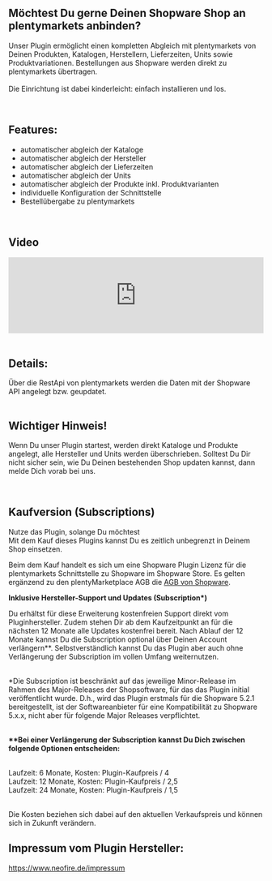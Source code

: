 <h2><b>Möchtest Du gerne Deinen Shopware Shop an plentymarkets anbinden?</b></h2>Unser Plugin ermöglicht einen kompletten Abgleich mit plentymarkets von Deinen Produkten, Katalogen, Herstellern, Lieferzeiten, Units sowie Produktvariationen. Bestellungen aus Shopware werden direkt zu plentymarkets übertragen. <br><br>Die Einrichtung ist dabei kinderleicht: einfach installieren und los.<p><br></p><h2>Features:</h2><p></p><ul><li>automatischer abgleich der Kataloge<br></li><li>automatischer abgleich der Hersteller</li><li>automatischer abgleich der Lieferzeiten</li><li>automatischer abgleich der Units</li><li>automatischer abgleich der Produkte inkl. Produktvarianten</li><li>individuelle Konfiguration der Schnittstelle</li><li>Bestellübergabe zu plentymarkets</li></ul><br><h2>Video</h2>
<iframe width="100%" src="https://www.youtube.com/watch?v=hBfd9n_nuXc" frameborder="0" allow="autoplay; encrypted-media" allowfullscreen></iframe><br><br><h2>Details<b>:</b></h2>Über die RestApi von plentymarkets werden die Daten mit der Shopware API angelegt bzw. geupdatet.<br><br><h2>Wichtiger Hinweis!</h2><p>Wenn Du unser Plugin startest, werden direkt Kataloge und Produkte angelegt, alle Hersteller und Units werden überschrieben. Solltest Du Dir nicht sicher sein, wie Du Deinen bestehenden Shop updaten kannst, dann melde Dich vorab bei uns.</p><br><h2>Kaufversion (Subscriptions)</h2>Nutze das Plugin, solange Du möchtest<br>
Mit dem Kauf dieses Plugins kannst Du es zeitlich unbegrenzt in Deinem Shop einsetzen.<br>

Beim dem Kauf handelt es sich um eine Shopware Plugin Lizenz für die plentymarkets Schnittstelle zu Shopware im Shopware Store. Es gelten ergänzend zu den plentyMarketplace AGB die <a href="https://www.shopware.com/de/gtc" target="_blank">AGB von Shopware</a>.<br>

<b>Inklusive Hersteller-Support und Updates (Subscription*)</b><br>


Du erhältst für diese Erweiterung kostenfreien Support direkt vom Pluginhersteller. Zudem stehen Dir ab dem Kaufzeitpunkt an für die nächsten 12 Monate alle Updates kostenfrei bereit. Nach Ablauf der 12 Monate kannst Du die Subscription optional über Deinen Account verlängern**. Selbstverständlich kannst Du das Plugin aber auch ohne Verlängerung der Subscription im vollen Umfang weiternutzen.<br><br>

*Die Subscription ist beschränkt auf das jeweilige Minor-Release im Rahmen des Major-Releases der Shopsoftware, für das das Plugin initial veröffentlicht wurde. D.h., wird das Plugin erstmals für die Shopware 5.2.1 bereitgestellt, ist der Softwareanbieter für eine Kompatibilität zu Shopware 5.x.x, nicht aber für folgende Major Releases verpflichtet.<br><br>


<b>**Bei einer Verlängerung der Subscription kannst Du Dich zwischen folgende Optionen entscheiden:</b><br><br>

Laufzeit: 6 Monate, Kosten: Plugin-Kaufpreis / 4<br>
Laufzeit: 12 Monate, Kosten: Plugin-Kaufpreis / 2,5<br>
Laufzeit: 24 Monate, Kosten: Plugin-Kaufpreis / 1,5<br><br>

Die Kosten beziehen sich dabei auf den aktuellen Verkaufspreis und können sich in Zukunft verändern.



<h2>Impressum vom Plugin Hersteller:</h2><a target="_blank" href="https://www.neofire.de/impressum">https://www.neofire.de/impressum</a><br><p></p>
